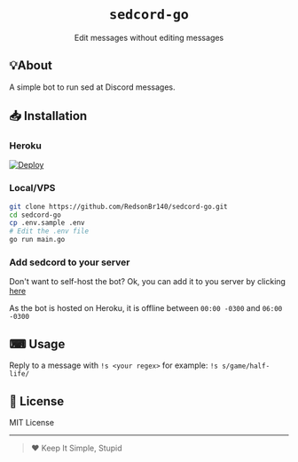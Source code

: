 <h1 align=center><code>sedcord-go</code></h1>
<p align=center>Edit messages without editing messages</p>

## 💡About
A simple bot to run sed at Discord messages.

## 📥 Installation

### Heroku
[![Deploy](https://www.herokucdn.com/deploy/button.svg)](https://heroku.com/deploy?template=https://github.com/RedsonBr140/sedcord-go)

### Local/VPS
```sh
git clone https://github.com/RedsonBr140/sedcord-go.git
cd sedcord-go
cp .env.sample .env
# Edit the .env file
go run main.go
```
### Add sedcord to your server
Don't want to self-host the bot? Ok, you can add it to you server by clicking [here](https://discord.com/api/oauth2/authorize?client_id=982312252793307196&permissions=8&scope=bot)

As the bot is hosted on Heroku, it is offline between `00:00 -0300` and `06:00 -0300`

## ⌨ Usage
Reply to a message with `!s <your regex>` for example: `!s s/game/half-life/`

## 💌 License
MIT License

---
> ❤️ Keep It Simple, Stupid

